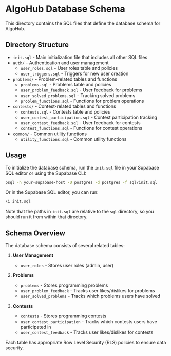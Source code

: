 # AlgoHub Database Schema

This directory contains the SQL files that define the database schema for AlgoHub.

## Directory Structure

- `init.sql` - Main initialization file that includes all other SQL files
- `auth/` - Authentication and user management
  - `user_roles.sql` - User roles table and policies
  - `user_triggers.sql` - Triggers for new user creation
- `problems/` - Problem-related tables and functions
  - `problems.sql` - Problems table and policies
  - `user_problem_feedback.sql` - User feedback for problems
  - `user_solved_problems.sql` - Tracking solved problems
  - `problem_functions.sql` - Functions for problem operations
- `contests/` - Contest-related tables and functions
  - `contests.sql` - Contests table and policies
  - `user_contest_participation.sql` - Contest participation tracking
  - `user_contest_feedback.sql` - User feedback for contests
  - `contest_functions.sql` - Functions for contest operations
- `common/` - Common utility functions
  - `utility_functions.sql` - Common utility functions

## Usage

To initialize the database schema, run the `init.sql` file in your Supabase SQL editor or using the Supabase CLI:

```bash
psql -h your-supabase-host -U postgres -d postgres -f sql/init.sql
```

Or in the Supabase SQL editor, you can run:

```sql
\i init.sql
```

Note that the paths in `init.sql` are relative to the `sql` directory, so you should run it from within that directory.

## Schema Overview

The database schema consists of several related tables:

1. **User Management**
   - `user_roles` - Stores user roles (admin, user)

2. **Problems**
   - `problems` - Stores programming problems
   - `user_problem_feedback` - Tracks user likes/dislikes for problems
   - `user_solved_problems` - Tracks which problems users have solved

3. **Contests**
   - `contests` - Stores programming contests
   - `user_contest_participation` - Tracks which contests users have participated in
   - `user_contest_feedback` - Tracks user likes/dislikes for contests

Each table has appropriate Row Level Security (RLS) policies to ensure data security.
